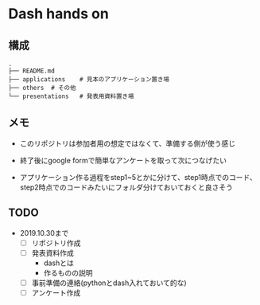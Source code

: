 # Dash hands on

## 構成

```
.
├── README.md
├── applications	# 見本のアプリケーション置き場
├── others	# その他
└── presentations	# 発表用資料置き場
```

## メモ

- このリポジトリは参加者用の想定ではなくて、準備する側が使う感じ
- 終了後にgoogle formで簡単なアンケートを取って次につなげたい

- アプリケーション作る過程をstep1~5とかに分けて、step1時点でのコード、step2時点でのコードみたいにフォルダ分けておいておくと良さそう


## TODO

- 2019.10.30まで
	- [ ] リポジトリ作成
	- [ ] 発表資料作成
		- dashとは
		- 作るものの説明
	- [ ] 事前準備の連絡(pythonとdash入れておいて的な)
	- [ ] アンケート作成
